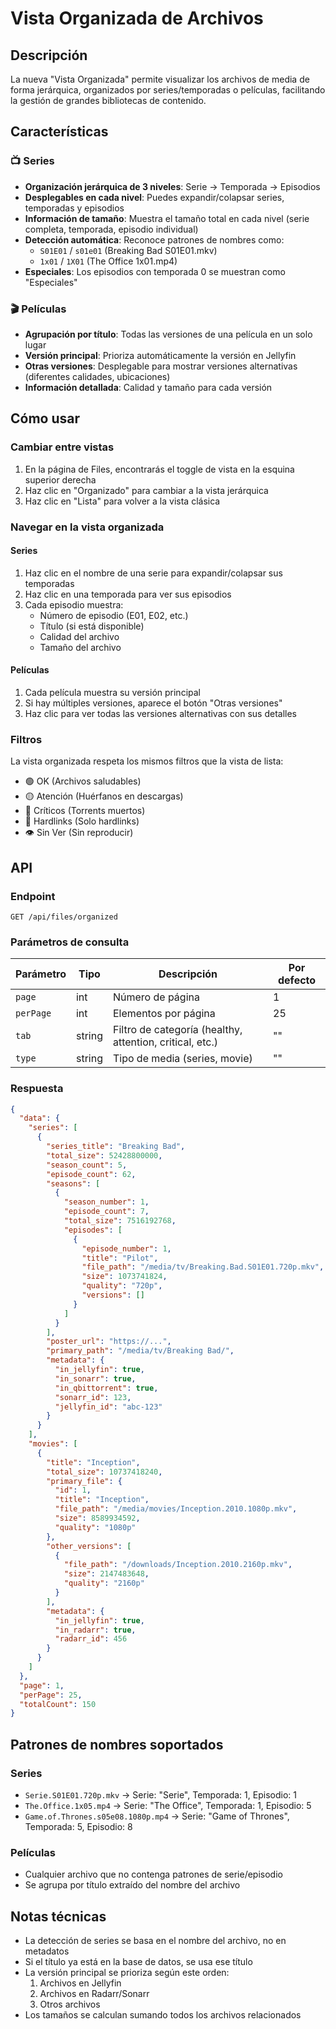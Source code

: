 # Vista Organizada de Archivos

## Descripción

La nueva "Vista Organizada" permite visualizar los archivos de media de forma jerárquica, organizados por series/temporadas o películas, facilitando la gestión de grandes bibliotecas de contenido.

## Características

### 📺 Series
- **Organización jerárquica de 3 niveles**: Serie → Temporada → Episodios
- **Desplegables en cada nivel**: Puedes expandir/colapsar series, temporadas y episodios
- **Información de tamaño**: Muestra el tamaño total en cada nivel (serie completa, temporada, episodio individual)
- **Detección automática**: Reconoce patrones de nombres como:
  - `S01E01` / `s01e01` (Breaking Bad S01E01.mkv)
  - `1x01` / `1X01` (The Office 1x01.mp4)
- **Especiales**: Los episodios con temporada 0 se muestran como "Especiales"

### 🎬 Películas
- **Agrupación por título**: Todas las versiones de una película en un solo lugar
- **Versión principal**: Prioriza automáticamente la versión en Jellyfin
- **Otras versiones**: Desplegable para mostrar versiones alternativas (diferentes calidades, ubicaciones)
- **Información detallada**: Calidad y tamaño para cada versión

## Cómo usar

### Cambiar entre vistas

1. En la página de Files, encontrarás el toggle de vista en la esquina superior derecha
2. Haz clic en "Organizado" para cambiar a la vista jerárquica
3. Haz clic en "Lista" para volver a la vista clásica

### Navegar en la vista organizada

#### Series
1. Haz clic en el nombre de una serie para expandir/colapsar sus temporadas
2. Haz clic en una temporada para ver sus episodios
3. Cada episodio muestra:
   - Número de episodio (E01, E02, etc.)
   - Título (si está disponible)
   - Calidad del archivo
   - Tamaño del archivo

#### Películas
1. Cada película muestra su versión principal
2. Si hay múltiples versiones, aparece el botón "Otras versiones"
3. Haz clic para ver todas las versiones alternativas con sus detalles

### Filtros

La vista organizada respeta los mismos filtros que la vista de lista:
- 🟢 OK (Archivos saludables)
- 🟡 Atención (Huérfanos en descargas)
- 🔴 Críticos (Torrents muertos)
- 🔗 Hardlinks (Solo hardlinks)
- 👁️ Sin Ver (Sin reproducir)

## API

### Endpoint

```
GET /api/files/organized
```

### Parámetros de consulta

| Parámetro | Tipo | Descripción | Por defecto |
|-----------|------|-------------|-------------|
| `page` | int | Número de página | 1 |
| `perPage` | int | Elementos por página | 25 |
| `tab` | string | Filtro de categoría (healthy, attention, critical, etc.) | "" |
| `type` | string | Tipo de media (series, movie) | "" |

### Respuesta

```json
{
  "data": {
    "series": [
      {
        "series_title": "Breaking Bad",
        "total_size": 52428800000,
        "season_count": 5,
        "episode_count": 62,
        "seasons": [
          {
            "season_number": 1,
            "episode_count": 7,
            "total_size": 7516192768,
            "episodes": [
              {
                "episode_number": 1,
                "title": "Pilot",
                "file_path": "/media/tv/Breaking.Bad.S01E01.720p.mkv",
                "size": 1073741824,
                "quality": "720p",
                "versions": []
              }
            ]
          }
        ],
        "poster_url": "https://...",
        "primary_path": "/media/tv/Breaking Bad/",
        "metadata": {
          "in_jellyfin": true,
          "in_sonarr": true,
          "in_qbittorrent": true,
          "sonarr_id": 123,
          "jellyfin_id": "abc-123"
        }
      }
    ],
    "movies": [
      {
        "title": "Inception",
        "total_size": 10737418240,
        "primary_file": {
          "id": 1,
          "title": "Inception",
          "file_path": "/media/movies/Inception.2010.1080p.mkv",
          "size": 8589934592,
          "quality": "1080p"
        },
        "other_versions": [
          {
            "file_path": "/downloads/Inception.2010.2160p.mkv",
            "size": 2147483648,
            "quality": "2160p"
          }
        ],
        "metadata": {
          "in_jellyfin": true,
          "in_radarr": true,
          "radarr_id": 456
        }
      }
    ]
  },
  "page": 1,
  "perPage": 25,
  "totalCount": 150
}
```

## Patrones de nombres soportados

### Series
- `Serie.S01E01.720p.mkv` → Serie: "Serie", Temporada: 1, Episodio: 1
- `The.Office.1x05.mp4` → Serie: "The Office", Temporada: 1, Episodio: 5
- `Game.of.Thrones.s05e08.1080p.mp4` → Serie: "Game of Thrones", Temporada: 5, Episodio: 8

### Películas
- Cualquier archivo que no contenga patrones de serie/episodio
- Se agrupa por título extraído del nombre del archivo

## Notas técnicas

- La detección de series se basa en el nombre del archivo, no en metadatos
- Si el título ya está en la base de datos, se usa ese título
- La versión principal se prioriza según este orden:
  1. Archivos en Jellyfin
  2. Archivos en Radarr/Sonarr
  3. Otros archivos
- Los tamaños se calculan sumando todos los archivos relacionados
